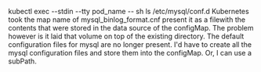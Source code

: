 kubectl exec --stdin --tty pod_name -- sh
ls /etc/mysql/conf.d
Kubernetes took the map name of mysql_binlog_format.cnf present it as a filewith the contents that were stored in the data source of the configMap. The problem however is it laid that volume on top of the existing directory. The default configuration files for mysql are no longer present. I'd have to create all the mysql configuration files and store them into the configMap. Or, I can use a subPath.
